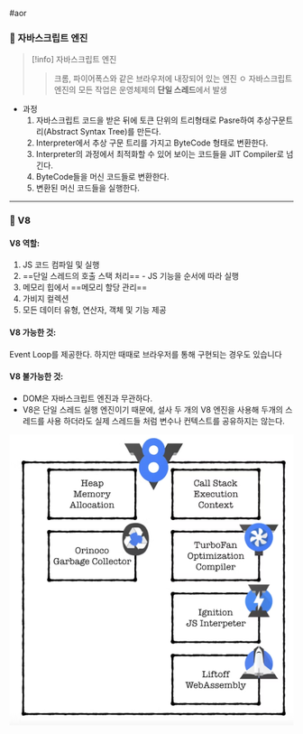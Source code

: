 #aor
### 📌 자바스크립트 엔진
>[!info]
>자바스크립트 엔진
>
>>크롬, 파이어폭스와 같은 브라우저에 내장되어 있는 엔진
>>ㅇ
>>자바스크립트 엔진의 모든 작업은 운영체제의 **단일 스레드**에서 발생

- 과정
    1. 자바스크립트 코드을 받은 뒤에 토큰 단위의 트리형태로 Pasre하여 추상구문트리(Abstract Syntax Tree)를 만든다.
    2. Interpreter에서 추상 구문 트리를 가지고 ByteCode 형태로 변환한다.
    3. Interpreter의 과정에서 최적화할 수 있어 보이는 코드들을 JIT Compiler로 넘긴다.
    4. ByteCode들을 머신 코드들로 변환한다.
    5. 변환된 머신 코드들을 실행한다.
---
### 📌 V8
#### V8 역할: 
1. JS 코드 컴파일 및 실행  
2. ==단일 스레드의 호출 스택 처리== - JS 기능을 순서에 따라 실행  
3. 메모리 힙에서 ==메모리 할당 관리==  
4. 가비지 컬렉션  
5. 모든 데이터 유형, 연산자, 객체 및 기능 제공
#### V8 가능한 것:  
Event Loop를 제공한다. 하지만 때때로 브라우저를 통해 구현되는 경우도 있습니다
#### V8 불가능한 것:  
- DOM은 자바스크립트 엔진과 무관하다.
- V8은 단일 스레드 실행 엔진이기 때문에, 설사 두 개의 V8 엔진을 사용해 두개의 스레드를 사용 하더라도 실제 스레드들 처럼 변수나 컨텍스트를 공유하지는 않는다.

![](../../../../Stuff/Image/Resources/JavaScript/Pasted%20image%2020230916231615.png)